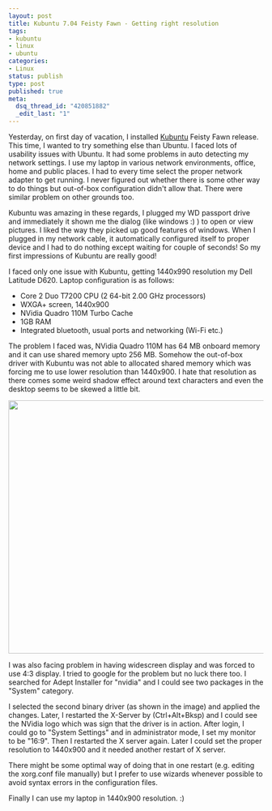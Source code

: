 ```yaml
--- 
layout: post
title: Kubuntu 7.04 Feisty Fawn - Getting right resolution
tags: 
- kubuntu
- linux
- ubuntu
categories:
- Linux
status: publish
type: post
published: true
meta: 
  dsq_thread_id: "420851882"
  _edit_last: "1"
---
```

Yesterday, on first day of vacation, I installed <a href="http://http://www.kubuntu.org/">Kubuntu</a> Feisty Fawn release. This time, I wanted to try something else than Ubuntu. I faced lots of usability issues with Ubuntu. It had some problems in auto detecting my network settings. I use my laptop in various network environments, office, home and public places. I had to every time select the proper network adapter to get running. I never figured out whether there is some other way to do things but out-of-box configuration didn't allow that. There were similar problem on other grounds too.

Kubuntu was amazing in these regards, I plugged my WD passport drive and immediately it shown me the dialog (like windows :) ) to open or view pictures. I liked the way they picked up good features of windows. When I plugged in my network cable, it automatically configured itself to proper device and I had to do nothing except waiting for couple of seconds! So my first impressions of Kubuntu are really good!

I faced only one issue with Kubuntu, getting 1440x990 resolution my Dell Latitude D620. Laptop configuration is as follows:

* Core 2 Duo T7200 CPU (2 64-bit 2.00 GHz processors)
* WXGA+ screen, 1440x900
* NVidia Quadro 110M Turbo Cache
* 1GB RAM
* Integrated bluetooth, usual ports and networking (Wi-Fi etc.)

The problem I faced was, NVidia Quadro 110M has 64 MB onboard memory and it can use shared memory upto 256 MB. Somehow the out-of-box driver with Kubuntu was not able to allocated shared memory which was forcing me to use lower resolution than 1440x900. I hate that resolution as there comes some weird shadow effect around text characters and even the desktop seems to be skewed a little bit.

<a href="http://i71.photobucket.com/albums/i157/dharmapurikar/ThoughtWorker/adept.png"><img class="alignnone" title="Adept" src="http://i71.photobucket.com/albums/i157/dharmapurikar/ThoughtWorker/adept.png" alt="" width="800" height="500" /></a>

I was also facing problem in having widescreen display and was forced to use 4:3 display. I tried to google for the problem but no luck there too. I searched for Adept Installer for "nvidia" and I could see two packages in the "System" category.

I selected the second binary driver (as shown in the image) and applied the changes. Later, I restarted the X-Server by (Ctrl+Alt+Bksp) and I could see the NVidia logo which was sign that the driver is in action. After login, I could go to "System Settings" and in administrator mode, I set my monitor to be "16:9". Then I restarted the X server again. Later I could set the proper resolution to 1440x900 and it needed another restart of X server.

There might be some optimal way of doing that in one restart (e.g. editing the xorg.conf file manually) but I prefer to use wizards whenever possible to avoid syntax errors in the configuration files.

Finally I can use my laptop in 1440x900 resolution. :)
